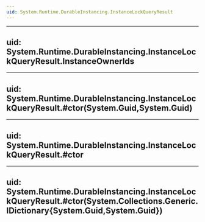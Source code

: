 ```yaml
---
uid: System.Runtime.DurableInstancing.InstanceLockQueryResult
---
```


---
uid: System.Runtime.DurableInstancing.InstanceLockQueryResult.InstanceOwnerIds
---

---
uid: System.Runtime.DurableInstancing.InstanceLockQueryResult.#ctor(System.Guid,System.Guid)
---

---
uid: System.Runtime.DurableInstancing.InstanceLockQueryResult.#ctor
---

---
uid: System.Runtime.DurableInstancing.InstanceLockQueryResult.#ctor(System.Collections.Generic.IDictionary{System.Guid,System.Guid})
---
